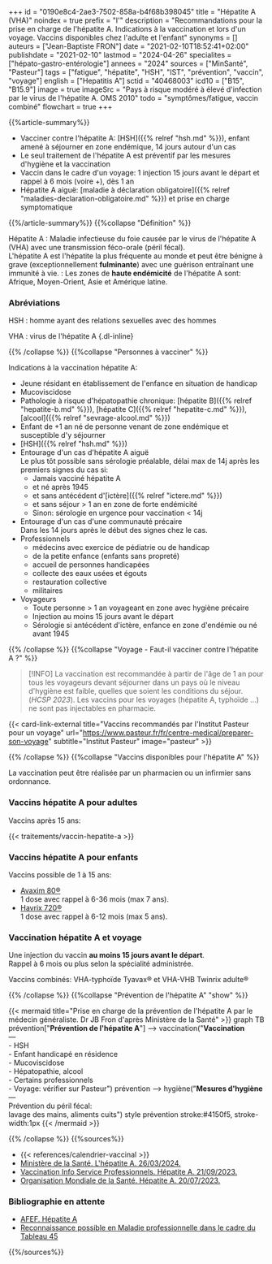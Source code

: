 +++
id = "0190e8c4-2ae3-7502-858a-b4f68b398045"
title = "Hépatite A (VHA)"
noindex = true
prefix = "l'"
description = "Recommandations pour la prise en charge de l'hépatite A. Indications à la vaccination et lors d'un voyage. Vaccins disponibles chez l'adulte et l'enfant"
synonyms = []
auteurs = ["Jean-Baptiste FRON"]
date = "2021-02-10T18:52:41+02:00"
publishdate = "2021-02-10"
lastmod = "2024-04-26"
specialites = ["hépato-gastro-entérologie"]
annees = "2024"
sources = ["MinSanté", "Pasteur"]
tags = ["fatigue", "hépatite", "HSH", "IST", "prévention", "vaccin", "voyage"]
english = ["Hepatitis A"]
sctid = "40468003"
icd10 = ["B15", "B15.9"]
image = true
imageSrc = "Pays à risque modéré à élevé d'infection par le virus de l'hépatite A. OMS 2010"
todo = "symptômes/fatigue, vaccin combiné"
flowchart = true
+++

{{%article-summary%}}

- Vacciner contre l'hépatite A: [HSH]({{% relref "hsh.md" %}}), enfant amené à séjourner en zone endémique, 14 jours autour d'un cas
- Le seul traitement de l'hépatite A est préventif par les mesures d'hygiène et la vaccination
- Vaccin dans le cadre d'un voyage: 1 injection 15 jours avant le départ et rappel à 6 mois (voire +), dès 1 an
- Hépatite A aiguë: [maladie à déclaration obligatoire]({{% relref "maladies-declaration-obligatoire.md" %}}) et prise en charge symptomatique

{{%/article-summary%}}
{{%collapse "Définition" %}}

Hépatite A
: Maladie infectieuse du foie causée par le virus de l'hépatite A (VHA) avec une transmission féco-orale (péril fécal).  
L'hépatite A est l'hépatite la plus fréquente au monde et peut être bénigne à grave (exceptionnellement **fulminante**) avec une guérison entraînant une immunité à vie.
: Les zones de **haute endémicité** de l'hépatite A sont: Afrique, Moyen-Orient, Asie et Amérique latine.

### Abréviations

HSH
: homme ayant des relations sexuelles avec des hommes

VHA
: virus de l'hépatite A
{.dl-inline}

{{% /collapse %}}
{{%collapse "Personnes à vacciner" %}}

Indications à la vaccination hépatite A:

- Jeune résidant en établissement de l'enfance en situation de handicap
- Mucoviscidose
- Pathologie à risque d'hépatopathie chronique: [hépatite B]({{% relref "hepatite-b.md" %}}), [hépatite C]({{% relref "hepatite-c.md" %}}), [alcool]({{% relref "sevrage-alcool.md" %}})
- Enfant de +1 an né de personne venant de zone endémique et susceptible d'y séjourner
- [HSH]({{% relref "hsh.md" %}})
- Entourage d'un cas d'hépatite A aiguë  
  Le plus tôt possible sans sérologie préalable, délai max de 14j après les premiers signes du cas si:
  - Jamais vacciné hépatite A
  - et né après 1945
  - et sans antécédent d'[ictère]({{% relref "ictere.md" %}})
  - et sans séjour > 1 an en zone de forte endémicité
  - Sinon: sérologie en urgence pour vaccination < 14j
- Entourage d'un cas d'une communauté précaire  
  Dans les 14 jours après le début des signes chez le cas.
- Professionnels
  - médecins avec exercice de pédiatrie ou de handicap
  - de la petite enfance (enfants sans propreté)
  - accueil de personnes handicapées
  - collecte des eaux usées et égouts
  - restauration collective
  - militaires
- Voyageurs
  - Toute personne > 1 an voyageant en zone avec hygiène précaire
  - Injection au moins 15 jours avant le départ
  - Sérologie si antécédent d'ictère, enfance en zone d'endémie ou né avant 1945

{{% /collapse %}}
{{%collapse "Voyage - Faut-il vacciner contre l'hépatite A ?" %}}

> [!INFO]
> La vaccination est recommandée à partir de l'âge de 1 an pour tous les voyageurs devant séjourner dans un pays où le niveau d'hygiène est faible, quelles que soient les conditions du séjour. (*HCSP 2023*). Les vaccins pour les voyages (hépatite A, typhoïde ...) ne sont pas injectables en pharmacie.

{{< card-link-external title="Vaccins recommandés par l'Institut Pasteur pour un voyage" url="https://www.pasteur.fr/fr/centre-medical/preparer-son-voyage" subtitle="Institut Pasteur" image="pasteur" >}}

{{% /collapse %}}
{{%collapse "Vaccins disponibles pour l'hépatite A" %}}

La vaccination peut être réalisée par un pharmacien ou un infirmier sans ordonnance.

### Vaccins hépatite A pour adultes

Vaccins après 15 ans:

{{< traitements/vaccin-hepatite-a >}}

### Vaccins hépatite A pour enfants

Vaccins possible de 1 à 15 ans:

- [Avaxim 80®](https://bdpm.ansm.sante.fr/medicament/63777215/extrait#tab-rcp)  
  1 dose avec rappel à 6-36 mois (max 7 ans).
- [Havrix 720®](https://bdpm.ansm.sante.fr/medicament/60152436/extrait#tab-rcp)  
  1 dose avec rappel à 6-12 mois (max 5 ans).

### Vaccination hépatite A et voyage

Une injection du vaccin **au moins 15 jours avant le départ**.  
Rappel à 6 mois ou plus selon la spécialité administrée.

Vaccins combinés: VHA-typhoïde Tyavax® et VHA-VHB Twinrix adulte®

{{% /collapse %}}
{{%collapse "Prévention de l'hépatite A" "show" %}}

{{< mermaid title="Prise en charge de la prévention de l'hépatite A par le médecin généraliste. Dr JB Fron d'après Ministère de la Santé" >}}
graph TB
  prévention["<b>Prévention de l'hépatite A</b>"] --> vaccination("<b>Vaccination</b><br>—<br>- HSH<br>- Enfant handicapé en résidence<br>- Mucoviscidose<br>- Hépatopathie, alcool<br>- Certains professionnels<br>- Voyage: vérifier sur Pasteur")
    prévention --> hygiène("<b>Mesures d'hygiène</b><br>—<br>Prévention du péril fécal:<br>lavage des mains, aliments cuits")
  style prévention stroke:#4150f5, stroke-width:1px
{{< /mermaid >}}

{{% /collapse %}}
{{%sources%}}

- {{< references/calendrier-vaccinal >}}
- [Ministère de la Santé. L'hépatite A. 26/03/2024.](https://solidarites-sante.gouv.fr/soins-et-maladies/maladies/maladies-infectieuses/article/l-hepatite-a)
- [Vaccination Info Service Professionnels. Hépatite A. 21/09/2023.](https://professionnels.vaccination-info-service.fr/Maladies-et-leurs-vaccins/Hepatite-A)
- [Organisation Mondiale de la Santé. Hépatite A. 20/07/2023.](https://www.who.int/fr/news-room/fact-sheets/detail/hepatitis-a)

### Bibliographie en attente

- [AFEF. Hépatite A](https://afef.asso.fr/hepatite-a/)
- [Reconnaissance possible en Maladie professionnelle dans le cadre du Tableau 45](https://www.inrs.fr/publications/bdd/mp/tableau.html?refINRS=RG%2045)

{{%/sources%}}
